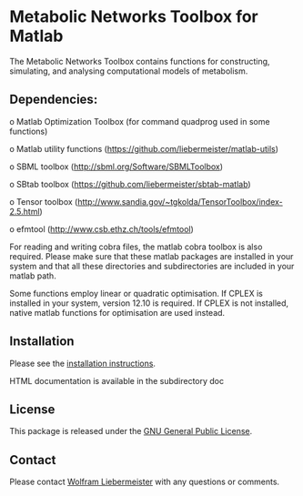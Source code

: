 Metabolic Networks Toolbox for Matlab
=====================================

The Metabolic Networks Toolbox contains functions for constructing, simulating, and analysing computational models of metabolism.

## Dependencies:

  o Matlab Optimization Toolbox (for command quadprog used in some functions)

  o Matlab utility functions (https://github.com/liebermeister/matlab-utils)

  o SBML toolbox    (http://sbml.org/Software/SBMLToolbox)

  o SBtab toolbox  (https://github.com/liebermeister/sbtab-matlab)

  o Tensor toolbox (http://www.sandia.gov/~tgkolda/TensorToolbox/index-2.5.html)

  o efmtool        (http://www.csb.ethz.ch/tools/efmtool)

For reading and writing cobra files, the matlab cobra toolbox is also required. Please make sure that these matlab packages are installed in your system and that all these directories and subdirectories are included in your matlab path.

Some functions employ linear or quadratic optimisation. If CPLEX is installed in your system, version 12.10 is required. If CPLEX is not installed, native matlab functions for optimisation are used instead.  

## Installation
Please see the [installation instructions](INSTALLATION).

HTML documentation is available in the subdirectory doc

## License
This package is released under the [GNU General Public License](LICENSE).

## Contact
Please contact [Wolfram Liebermeister](mailto:wolfram.liebermeister@gmail.com) with any questions or comments.
